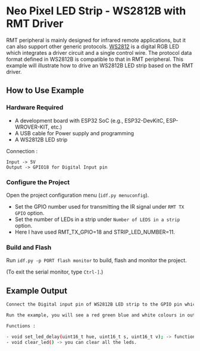 # Neo Pixel LED Strip - WS2812B with RMT Driver

RMT peripheral is mainly designed for infrared remote applications, but it can also support other generic protocols. [WS2812](http://www.world-semi.com/Certifications/WS2812B.html) is a digital RGB LED which integrates a driver circuit and a single control wire. The protocol data format defined in WS2812B is compatible to that in RMT peripheral. This example will illustrate how to drive an WS2812B LED strip based on the RMT driver.

## How to Use Example

### Hardware Required

* A development board with ESP32 SoC (e.g., ESP32-DevKitC, ESP-WROVER-KIT, etc.)
* A USB cable for Power supply and programming
* A WS2812B LED strip

Connection :

```
Input -> 5V
Output -> GPIO18 for Digital Input pin

```

### Configure the Project

Open the project configuration menu (`idf.py menuconfig`). 

* Set the GPIO number used for transmitting the IR signal under `RMT TX GPIO` option.
* Set the number of LEDs in a strip under `Number of LEDS in a strip` option.
* Here I have used RMT_TX_GPIO=18 and STRIP_LED_NUMBER=11.


### Build and Flash

Run `idf.py -p PORT flash monitor` to build, flash and monitor the project.

(To exit the serial monitor, type ``Ctrl-]``.)

## Example Output

````bash
Connect the Digital input pin of WS2812B LED strip to the GPIO pin which you set in menuconfig.

Run the example, you will see a red green blue and white colours in output.

Functions :

- void set_led_delay(uint16_t hue, uint16_t s, uint16_t v); -> function gives you delayed output of led colors.
- void clear_led() -> you can clear all the leds.

````

